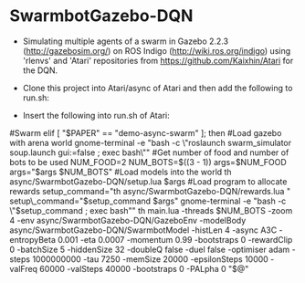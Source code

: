 SwarmbotGazebo-DQN
================
- Simulating multiple agents of a swarm in Gazebo 2.2.3 (http://gazebosim.org/) on ROS Indigo (http://wiki.ros.org/indigo) using 'rlenvs' and 'Atari' repositories from https://github.com/Kaixhin/Atari for the DQN.

- Clone this project into Atari/async of Atari and then add the following to run.sh:

- Insert the following into run.sh of Atari:

\#Swarm
elif [ "$PAPER" == "demo-async-swarm" ]; then
	#Load gazebo with arena world
	gnome-terminal -e "bash -c \"roslaunch swarm_simulator soup.launch gui:=false ; exec bash\""
	#Get number of food and number of bots to be used
	NUM_FOOD=2
	NUM_BOTS=$((3 - 1))
	args=$NUM_FOOD
	args="$args $NUM_BOTS"
	#Load models into the world
	th async/SwarmbotGazebo-DQN/setup.lua $args
	#Load program to allocate rewards
	setup_command="th async/SwarmbotGazebo-DQN/rewards.lua "
	setup\_command="$setup_command $args"
	gnome-terminal -e "bash -c \"$setup_command ; exec bash\""
  th main.lua -threads $NUM_BOTS -zoom 4 -env async/SwarmbotGazebo-DQN/GazeboEnv -modelBody async/SwarmbotGazebo-DQN/SwarmbotModel -histLen 4 -async A3C -entropyBeta 0.001 -eta 0.0007 -momentum 0.99 -bootstraps 0 -rewardClip 0 -batchSize 5 -hiddenSize 32 -doubleQ false -duel false -optimiser adam -steps 1000000000 -tau 7250 -memSize 20000 -epsilonSteps 10000 -valFreq 60000 -valSteps 40000 -bootstraps 0 -PALpha 0 "$@"
